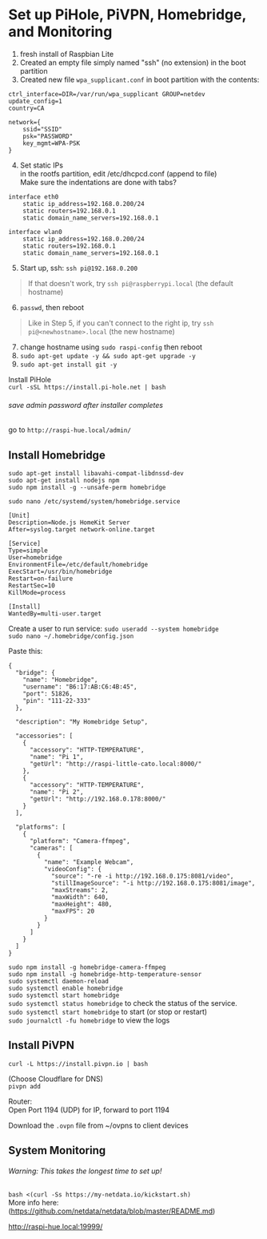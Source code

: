 # Set up PiHole, PiVPN, Homebridge, and Monitoring  

1. fresh install of Raspbian Lite  
2. Created an empty file simply named "ssh" (no extension) in the boot partition  
3. Created new file `wpa_supplicant.conf` in boot partition with the contents:  
```
ctrl_interface=DIR=/var/run/wpa_supplicant GROUP=netdev
update_config=1
country=CA

network={
	ssid="SSID"
	psk="PASSWORD"
	key_mgmt=WPA-PSK
}
```  
4. Set static IPs  
in the rootfs partition, edit /etc/dhcpcd.conf (append to file)  
Make sure the indentations are done with tabs?  
```
interface eth0
    static ip_address=192.168.0.200/24
    static routers=192.168.0.1
    static domain_name_servers=192.168.0.1

interface wlan0
    static ip_address=192.168.0.200/24
    static routers=192.168.0.1
    static domain_name_servers=192.168.0.1
```  
  
5. Start up, ssh: `ssh pi@192.168.0.200`  
> If that doesn't work, try `ssh pi@raspberrypi.local` (the default hostname)  
6. `passwd`, then reboot
> Like in Step 5, if you can't connect to the right ip, try `ssh pi@<newhostname>.local` (the new hostname)  
7. change hostname using `sudo raspi-config` then reboot  
8. `sudo apt-get update -y && sudo apt-get upgrade -y`  
9. `sudo apt-get install git -y`  

Install PiHole  
`curl -sSL https://install.pi-hole.net | bash`  
###### save admin password after installer completes  
go to `http://raspi-hue.local/admin/`  

## Install Homebridge  
`sudo apt-get install libavahi-compat-libdnssd-dev`  
`sudo apt-get install nodejs npm`  
`sudo npm install -g --unsafe-perm homebridge`  

`sudo nano /etc/systemd/system/homebridge.service`  
```
[Unit]
Description=Node.js HomeKit Server
After=syslog.target network-online.target

[Service]
Type=simple
User=homebridge
EnvironmentFile=/etc/default/homebridge
ExecStart=/usr/bin/homebridge
Restart=on-failure
RestartSec=10
KillMode=process

[Install]
WantedBy=multi-user.target
```  

Create a user to run service: `sudo useradd --system homebridge`   
`sudo nano ~/.homebridge/config.json`  

Paste this:  
```
{
  "bridge": {
    "name": "Homebridge",
    "username": "B6:17:AB:C6:4B:45",
    "port": 51826,
    "pin": "111-22-333"
  },

  "description": "My Homebridge Setup",

  "accessories": [
    {
      "accessory": "HTTP-TEMPERATURE",
      "name": "Pi 1",
      "getUrl": "http://raspi-little-cato.local:8000/"
    },
    {
      "accessory": "HTTP-TEMPERATURE",
      "name": "Pi 2",
      "getUrl": "http://192.168.0.178:8000/"
    }   
  ],

  "platforms": [
    {
      "platform": "Camera-ffmpeg",
      "cameras": [
        {
          "name": "Example Webcam",
          "videoConfig": {
            "source": "-re -i http://192.168.0.175:8081/video",
            "stillImageSource": "-i http://192.168.0.175:8081/image",
            "maxStreams": 2,
            "maxWidth": 640,
            "maxHeight": 480,
            "maxFPS": 20
          }
        }
      ]
    }
  ]
}

```

`sudo npm install -g homebridge-camera-ffmpeg`  
`sudo npm install -g homebridge-http-temperature-sensor`  
`sudo systemctl daemon-reload`   
`sudo systemctl enable homebridge`   
`sudo systemctl start homebridge`   
`sudo systemctl status homebridge` to check the status of the service.   
`sudo systemctl start homebridge` to start (or stop or restart)   
`sudo journalctl -fu homebridge` to view the logs   

## Install PiVPN  
`curl -L https://install.pivpn.io | bash`  

(Choose Cloudflare for DNS)  
`pivpn add`  

Router:  
Open Port 1194 (UDP) for IP, forward to port 1194  

Download the `.ovpn` file from ~/ovpns to client devices

## System Monitoring  
###### Warning: This takes the longest time to set up!  

`bash <(curl -Ss https://my-netdata.io/kickstart.sh)`  
More info here: (https://github.com/netdata/netdata/blob/master/README.md)  

http://raspi-hue.local:19999/  
